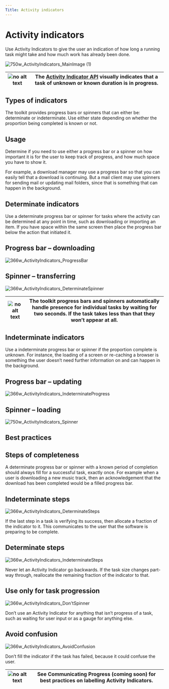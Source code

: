 ```yaml
---
Title: Activity indicators
---
```


# Activity indicators


Use Activity Indicators to give the user an indication of how long a running task might take and how much work has already been done.

![750w_ActivityIndicators_MainImage (1)](https://assets.ubuntu.com/v1/1af1cdf3-750w_ActivityIndicators_MainImage-1.png)


|![no alt text](https://assets.ubuntu.com/v1/608696e3-developer_links.png)|The  [Activity Indicator API](../../api-qml-current/Ubuntu.Components.ActivityIndicator.md) visually indicates that a task of unknown or known duration is in progress.|
|---|-----|


## Types of indicators


The toolkit provides progress bars or spinners that can either be: determinate or indeterminate. Use either state depending on whether the proportion being completed is known or not.


## Usage


Determine if you need to use either a progress bar or a spinner on how important it is for the user to keep track of progress, and how much space you have to show it.


For example, a download manager may use a progress bar so that you can easily tell that a download is continuing. But a mail client may use spinners for sending mail or updating mail folders, since that is something that can happen in the background.


## Determinate indicators


Use a determinate progress bar or spinner for tasks where the activity can be determined at any point in time, such as downloading or importing an item. If you have space within the same screen then place the progress bar below the action that initiated it.


## Progress bar – downloading
![366w_ActivityIndicators_ProgressBar](https://assets.ubuntu.com/v1/b7cc2368-366w_ActivityIndicators_ProgressBar.png)


## Spinner – transferring
![366w_ActivityIndicators_DeterminateSpinner](https://assets.ubuntu.com/v1/79721f4b-366w_ActivityIndicators_DeterminateSpinner.png)


|![no alt text](https://assets.ubuntu.com/v1/e9f11635-information-link.png)|The toolkit progress bars and spinners automatically handle presence for individual tasks by waiting for two seconds. If the task takes less than that they won’t appear at all.|
|---|-----|


## Indeterminate indicators


Use a indeterminate progress bar or spinner if the proportion complete is unknown. For instance, the loading of a screen or re-caching a browser is something the user doesn’t need further information on and can happen in the background.


## Progress bar – updating
![366w_ActivityIndicators_IndeterminateProgress](https://assets.ubuntu.com/v1/36038136-366w_ActivityIndicators_IndeterminateProgress.png)


## Spinner – loading
![750w_ActivityIndicators_Spinner](https://assets.ubuntu.com/v1/31d111ac-750w_ActivityIndicators_Spinner.png)


## Best practices


## Steps of completeness


A determinate progress bar or spinner with a known period of completion should always fill for a successful task, exactly once. For example when a user is downloading a new music track, then an acknowledgement that the download has been completed would be a filled progress bar.


## Indeterminate steps
![366w_ActivityIndicators_DeterminateSteps](https://assets.ubuntu.com/v1/69824bb1-366w_ActivityIndicators_DeterminateSteps.png)


If the last step in a task is verifying its success, then allocate a fraction of the indicator to it. This communicates to the user that the software is preparing to be complete.


## Determinate steps
![366w_ActivityIndicators_IndeterminateSteps](https://assets.ubuntu.com/v1/f6bca0f9-366w_ActivityIndicators_IndeterminateSteps-1.png)


Never let an Activity Indicator go backwards. If the task size changes part-way through, reallocate the remaining fraction of the indicator to that.


## Use only for task progression
![366w_ActivityIndicators_Don'tSpinner](https://assets.ubuntu.com/v1/08e61720-366w_ActivityIndicators_DontSpinner.png)


Don’t use an Activity Indicator for anything that isn’t progress of a task, such as waiting for user input or as a gauge for anything else.


## Avoid confusion
![366w_ActivityIndicators_AvoidConfusion](https://assets.ubuntu.com/v1/cb401570-366w_ActivityIndicators_AvoidConfusion.png)


Don’t fill the indicator if the task has failed, because it could confuse the user.


|![no alt text](https://assets.ubuntu.com/v1/75f60d24-link_external.png)|See Communicating Progress (coming soon) for best practices on labelling Activity Indicators.|
|---|-----|
